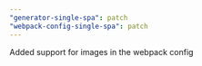 ```yaml
---
"generator-single-spa": patch
"webpack-config-single-spa": patch
---
```


Added support for images in the webpack config

